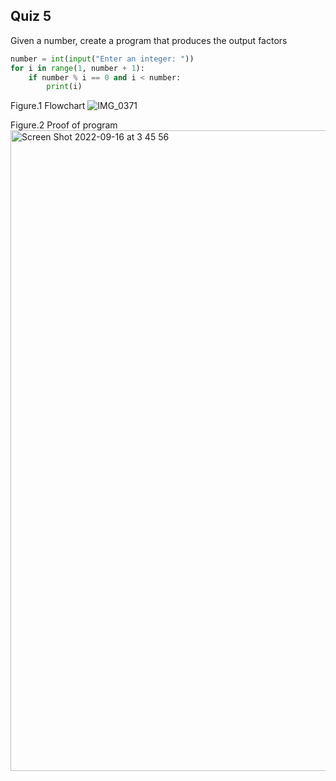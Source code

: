 ## Quiz 5 ##

Given a number, create a program that produces the output factors
```.py
number = int(input("Enter an integer: "))
for i in range(1, number + 1):
    if number % i == 0 and i < number:
        print(i)
```
Figure.1 Flowchart
![IMG_0371](https://user-images.githubusercontent.com/105724334/191078904-1b9baead-3fe1-4716-a605-9a7024613bac.jpeg)

Figure.2 Proof of program 
<img width="1025" alt="Screen Shot 2022-09-16 at 3 45 56" src="https://user-images.githubusercontent.com/105724334/190485223-0d821b3b-0626-4f75-a178-7a7f724d5075.png">
